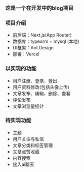 ### 这是一个在开发中的blog项目

### 项目介绍

- 前后端：Next.js(App Router)
- 数据库：typeorm + mysql (本地)
- UI框架：Ant Design
- 部署：Vercel

### 以实现的功能

- 用户注册、登录、登出
- 用户资料修改(包括头像上传)
- 文章发布、编辑、删除、查看
- 评论发布
- 文章浏览量统计

### 待实现功能
- 主题
- 用户关注与私信
- 文章分类和标签管理
- 文章点赞收藏
- 内容搜索
- 接入ai聊天

